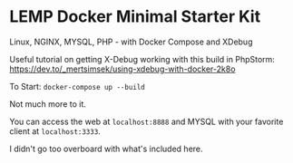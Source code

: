 # LEMP Docker Minimal Starter Kit
Linux, NGINX, MYSQL, PHP - with Docker Compose and XDebug

Useful tutorial on getting X-Debug working with this build in PhpStorm:
https://dev.to/_mertsimsek/using-xdebug-with-docker-2k8o

To Start:
``docker-compose up --build``

Not much more to it.

You can access the web at
``localhost:8888`` and MYSQL with your favorite client at
``localhost:3333``.

I didn't go too overboard with what's included here.